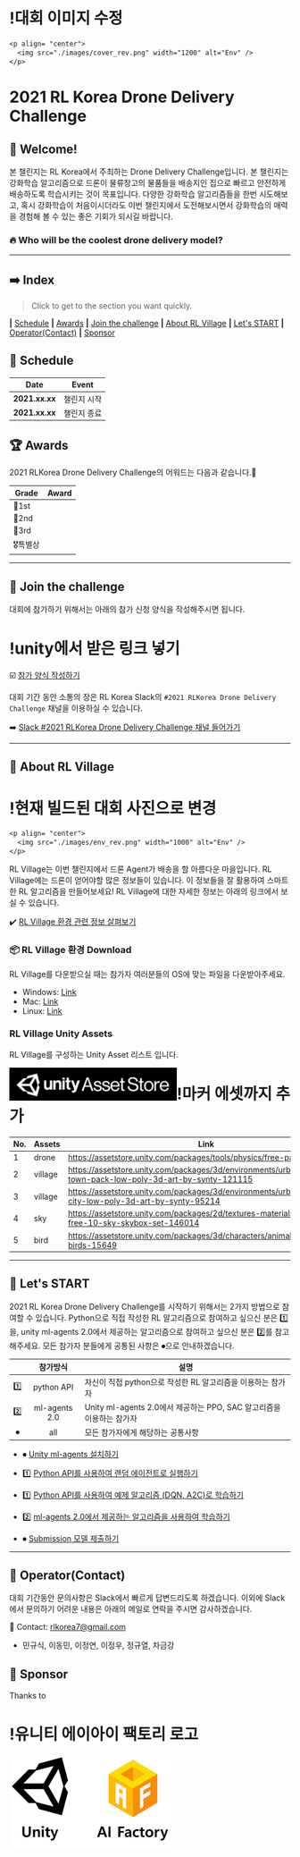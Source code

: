 
# !대회 이미지 수정 
```
<p align= "center">
  <img src="./images/cover_rev.png" width="1200" alt="Env" />
</p>
```

# 2021 RL Korea Drone Delivery Challenge 

## 🤗 Welcome!

본 챌린지는 RL Korea에서 주최하는 Drone Delivery Challenge입니다. 본 챌린지는 강화학습 알고리즘으로 드론이 물류창고의 물품들을 배송지인 집으로 빠르고 안전하게 배송하도록 학습시키는 것이 목표입니다. 다양한 강화학습 알고리즘들을 한번 시도해보고, 혹시 강화학습이 처음이시더라도 이번 챌린지에서 도전해보시면서 강화학습의 매력을 경험해 볼 수 있는 좋은 기회가 되시길 바랍니다. 
### 🔥 Who will be the coolest drone delivery model?

---
## ➡️ Index

> Click to get to the section you want quickly.

**|** [Schedule](https://github.com/reinforcement-learning-kr/rlkorea_drone_challenge#-schedule) **|** [Awards](https://github.com/reinforcement-learning-kr/rlkorea_drone_challenge#-awards) **|** [Join the challenge](https://github.com/reinforcement-learning-kr/rlkorea_drone_challenge#-join-the-challenge) **|** [About RL Village](https://github.com/reinforcement-learning-kr/rlkorea_drone_challenge#-about-rl-village) **|** [Let's START](https://github.com/reinforcement-learning-kr/rlkorea_drone_challenge#-lets-start) **|** [Operator(Contact)](https://github.com/reinforcement-learning-kr/rlkorea_drone_challenge#-operatorcontact) **|** [Sponsor](https://github.com/reinforcement-learning-kr/rlkorea_drone_challenge#-sponsor)


## 📅 Schedule

|Date|Event|
|-|-|
|**2021.xx.xx**|챌린지 시작 |
|**2021.xx.xx**|챌린지 종료 |


## 🏆 Awards
2021 RLKorea Drone Delivery Challenge의 어워드는 다음과 같습니다.🎉

|Grade|Award|
|-|-|
|🥇1st||
|🥈2nd||
|🥉3rd||
|🎖특별상||

---
## 👋 Join the challenge

대회에 참가하기 위해서는 아래의 참가 신청 양식을 작성해주시면 됩니다.
# !unity에서 받은 링크 넣기
☑️ [참가 양식 작성하기]()

대회 기간 동안 소통의 장은 RL Korea Slack의 `#2021 RLKorea Drone Delivery Challenge` 채널을 이용하실 수 있습니다.

➡️ [Slack #2021 RLKorea Drone Delivery Challenge 채널 들어가기]()


---
## 🏡 About RL Village
# !현재 빌드된 대회 사진으로 변경
```
<p align= "center">
  <img src="./images/env_rev.png" width="1000" alt="Env" />
</p>
```

RL Village는 이번 챌린지에서 드론 Agent가 배송을 할 아름다운 마을입니다. RL Village에는 드론이 얻어야할 많은 정보들이 있습니다. 이 정보들을 잘 활용하여 스마트한 RL 알고리즘을 만들어보세요! RL Village에 대한 자세한 정보는 아래의 링크에서 보실 수 있습니다.

✔️ [RL Village 환경 관련 정보 살펴보기](https://github.com/reinforcement-learning-kr/rlkorea_drone_challenge/blob/master/docs/rl_village_info.md)

### 📦 RL Village 환경 Download
RL Village를 다운받으실 때는 참가자 여러분들의 OS에 맞는 파일을 다운받아주세요.

- Windows: [Link](https://www.dropbox.com/s/rjx6k6jcehhds46/windows.zip?dl=0) 
- Mac: [Link](https://www.dropbox.com/s/hv8uwax87in82wh/mac.zip?dl=0)
- Linux: [Link](https://www.dropbox.com/s/4j1cnkft5sdn9gc/Linux.zip?dl=0)


### RL Village Unity Assets
RL Village를 구성하는 Unity Asset 리스트 입니다.

<p align= "left">
  <img src="./images/unity_asset_store_dark.png" width="300" alt="unity_asset_store" align="left" />
</p>

# !마커 에셋까지 추가
|No.|Assets|Link|
|---|---|---|
|1|drone|https://assetstore.unity.com/packages/tools/physics/free-pack-117641|
|2|village|https://assetstore.unity.com/packages/3d/environments/urban/polygon-town-pack-low-poly-3d-art-by-synty-121115|
|3|village|https://assetstore.unity.com/packages/3d/environments/urban/polygon-city-low-poly-3d-art-by-synty-95214|
|4|sky|https://assetstore.unity.com/packages/2d/textures-materials/sky/allsky-free-10-sky-skybox-set-146014|
|5|bird|https://assetstore.unity.com/packages/3d/characters/animals/birds/living-birds-15649|


---

## 🚀 Let's START

2021 RL Korea Drone Delivery Challenge를 시작하기 위해서는 2가지 방법으로 참여할 수 있습니다. Python으로 직접 작성한 RL 알고리즘으로 참여하고 싶으신 분은 1️⃣을, unity ml-agents 2.0에서 제공하는 알고리즘으로 참여하고 싶으신 분은 2️⃣를 참고해주세요. 모든 참가자 분들에게 공통된 사항은 ⏺으로 안내하겠습니다.

||참가방식|설명|
|:-:|:-:|-|
|1️⃣|python API|자신이 직접 python으로 작성한 RL 알고리즘을 이용하는 참가자|
|2️⃣|ml-agents 2.0|Unity ml-agents 2.0에서 제공하는 PPO, SAC 알고리즘을 이용하는 참가자|
|⏺|all|모든 참가자에게 해당하는 공통사항|


- ⏺ [Unity ml-agents 설치하기](https://github.com/reinforcement-learning-kr/rlkorea_drone_challenge/blob/master/docs/unity_ml-agents_install.md)

- 1️⃣ [Python API를 사용하여 랜덤 에이전트로 실행하기](https://github.com/reinforcement-learning-kr/rlkorea_drone_challenge/blob/master/docs/run_with_random_agent.md)

- 1️⃣ [Python API를 사용하여 예제 알고리즘 (DQN, A2C)로 학습하기](https://github.com/reinforcement-learning-kr/rlkorea_drone_challenge/blob/master/docs/run_with_baseline_dqn_a2c.md)

- 2️⃣ [ml-agents 2.0에서 제공하는 알고리즘을 사용하여 학습하기](https://github.com/reinforcement-learning-kr/rlkorea_drone_challenge/blob/master/docs/run_with_ml-agents.md)

- ⏺ [Submission 모델 제출하기](https://github.com/reinforcement-learning-kr/rlkorea_drone_challenge/blob/master/docs/submission.md)

---
## 👥 Operator(Contact)

대회 기간동안 문의사항은 Slack에서 빠르게 답변드리도록 하겠습니다. 이외에 Slack에서 문의하기 어려운 내용은 아래의 메일로 연락을 주시면 감사하겠습니다.

📧 Contact: rlkorea7@gmail.com

- 민규식, 이동민, 이정연, 이정우, 정규열, 차금강 


## 💙 Sponsor
Thanks to

# !유니티 에이아이 팩토리 로고 
<p align= "left">
  <img src="./images/support.png" width="300" alt="Env" align="left" />
</p>
